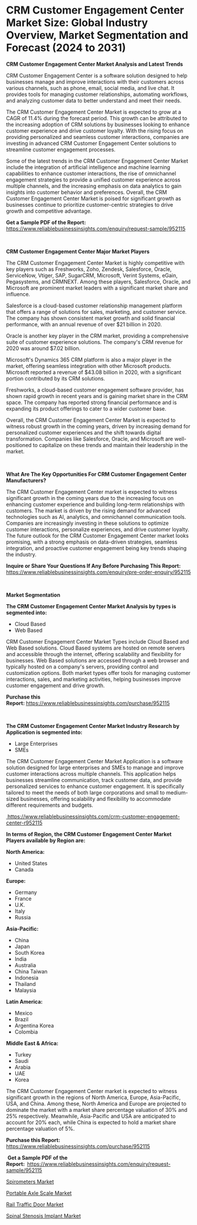 <p><h1>CRM Customer Engagement Center Market Size: Global Industry Overview, Market Segmentation and Forecast (2024 to 2031)</h1></p><p><strong>CRM Customer Engagement Center Market Analysis and Latest Trends</strong></p>
<p><p>CRM Customer Engagement Center is a software solution designed to help businesses manage and improve interactions with their customers across various channels, such as phone, email, social media, and live chat. It provides tools for managing customer relationships, automating workflows, and analyzing customer data to better understand and meet their needs.</p><p>The CRM Customer Engagement Center Market is expected to grow at a CAGR of 11.4% during the forecast period. This growth can be attributed to the increasing adoption of CRM solutions by businesses looking to enhance customer experience and drive customer loyalty. With the rising focus on providing personalized and seamless customer interactions, companies are investing in advanced CRM Customer Engagement Center solutions to streamline customer engagement processes.</p><p>Some of the latest trends in the CRM Customer Engagement Center Market include the integration of artificial intelligence and machine learning capabilities to enhance customer interactions, the rise of omnichannel engagement strategies to provide a unified customer experience across multiple channels, and the increasing emphasis on data analytics to gain insights into customer behavior and preferences. Overall, the CRM Customer Engagement Center Market is poised for significant growth as businesses continue to prioritize customer-centric strategies to drive growth and competitive advantage.</p></p>
<p><strong>Get a Sample PDF of the Report:&nbsp;</strong> <a href="https://www.reliablebusinessinsights.com/enquiry/request-sample/952115">https://www.reliablebusinessinsights.com/enquiry/request-sample/952115</a></p>
<p>&nbsp;</p>
<p><strong>CRM Customer Engagement Center Major Market Players</strong></p>
<p><p>The CRM Customer Engagement Center Market is highly competitive with key players such as Freshworks, Zoho, Zendesk, Salesforce, Oracle, ServiceNow, Vtiger, SAP, SugarCRM, Microsoft, Verint Systems, eGain, Pegasystems, and CRMNEXT. Among these players, Salesforce, Oracle, and Microsoft are prominent market leaders with a significant market share and influence.</p><p>Salesforce is a cloud-based customer relationship management platform that offers a range of solutions for sales, marketing, and customer service. The company has shown consistent market growth and solid financial performance, with an annual revenue of over $21 billion in 2020.</p><p>Oracle is another key player in the CRM market, providing a comprehensive suite of customer experience solutions. The company's CRM revenue for 2020 was around $7.02 billion.</p><p>Microsoft's Dynamics 365 CRM platform is also a major player in the market, offering seamless integration with other Microsoft products. Microsoft reported a revenue of $43.08 billion in 2020, with a significant portion contributed by its CRM solutions.</p><p>Freshworks, a cloud-based customer engagement software provider, has shown rapid growth in recent years and is gaining market share in the CRM space. The company has reported strong financial performance and is expanding its product offerings to cater to a wider customer base.</p><p>Overall, the CRM Customer Engagement Center Market is expected to witness robust growth in the coming years, driven by increasing demand for personalized customer experiences and the shift towards digital transformation. Companies like Salesforce, Oracle, and Microsoft are well-positioned to capitalize on these trends and maintain their leadership in the market.</p></p>
<p>&nbsp;</p>
<p><strong>What Are The Key Opportunities For CRM Customer Engagement Center Manufacturers?</strong></p>
<p><p>The CRM Customer Engagement Center market is expected to witness significant growth in the coming years due to the increasing focus on enhancing customer experience and building long-term relationships with customers. The market is driven by the rising demand for advanced technologies such as AI, analytics, and omnichannel communication tools. Companies are increasingly investing in these solutions to optimize customer interactions, personalize experiences, and drive customer loyalty. The future outlook for the CRM Customer Engagement Center market looks promising, with a strong emphasis on data-driven strategies, seamless integration, and proactive customer engagement being key trends shaping the industry.</p></p>
<p><strong>Inquire or Share Your Questions If Any Before Purchasing This Report:</strong> <a href="https://www.reliablebusinessinsights.com/enquiry/pre-order-enquiry/952115">https://www.reliablebusinessinsights.com/enquiry/pre-order-enquiry/952115</a></p>
<p>&nbsp;</p>
<p><strong>Market Segmentation</strong></p>
<p><strong>The CRM Customer Engagement Center Market Analysis by types is segmented into:</strong></p>
<p><ul><li>Cloud Based</li><li>Web Based</li></ul></p>
<p><p>CRM Customer Engagement Center Market Types include Cloud Based and Web Based solutions. Cloud Based systems are hosted on remote servers and accessible through the internet, offering scalability and flexibility for businesses. Web Based solutions are accessed through a web browser and typically hosted on a company's servers, providing control and customization options. Both market types offer tools for managing customer interactions, sales, and marketing activities, helping businesses improve customer engagement and drive growth.</p></p>
<p><strong>Purchase this Report:&nbsp;</strong><a href="https://www.reliablebusinessinsights.com/purchase/952115">https://www.reliablebusinessinsights.com/purchase/952115</a></p>
<p>&nbsp;</p>
<p><strong>The CRM Customer Engagement Center Market Industry Research by Application is segmented into:</strong></p>
<p><ul><li>Large Enterprises</li><li>SMEs</li></ul></p>
<p><p>The CRM Customer Engagement Center Market Application is a software solution designed for large enterprises and SMEs to manage and improve customer interactions across multiple channels. This application helps businesses streamline communication, track customer data, and provide personalized services to enhance customer engagement. It is specifically tailored to meet the needs of both large corporations and small to medium-sized businesses, offering scalability and flexibility to accommodate different requirements and budgets.</p></p>
<p><a href="https://www.reliablebusinessinsights.com/crm-customer-engagement-center-r952115">&nbsp;https://www.reliablebusinessinsights.com/crm-customer-engagement-center-r952115</a></p>
<p><strong>In terms of Region, the CRM Customer Engagement Center Market Players available by Region are:</strong></p>
<p>
    <p> <strong> North America: </strong>
        <ul>
            <li>United States</li>
            <li>Canada</li>
        </ul>
        </p> 
    <p> <strong> Europe: </strong>
        <ul>
            <li>Germany</li>
            <li>France</li>
            <li>U.K.</li>
            <li>Italy</li>
            <li>Russia</li>
        </ul>
        </p> 
    <p> <strong> Asia-Pacific: </strong>
        <ul>
            <li>China</li>
            <li>Japan</li>
            <li>South Korea</li>
            <li>India</li>
            <li>Australia</li>
            <li>China Taiwan</li>
            <li>Indonesia</li>
            <li>Thailand</li>
            <li>Malaysia</li>
        </ul>
        </p> 
    <p> <strong> Latin America: </strong>
        <ul>
            <li>Mexico</li>
            <li>Brazil</li>
            <li>Argentina Korea</li>
            <li>Colombia</li>
        </ul>
        </p> 
    <p> <strong> Middle East & Africa: </strong>
        <ul>
            <li>Turkey</li>
            <li>Saudi</li>
            <li>Arabia</li>
            <li>UAE</li>
            <li>Korea</li>
        </ul>
    </p>
    </p>
<p><p>The CRM Customer Engagement Center market is expected to witness significant growth in the regions of North America, Europe, Asia-Pacific, USA, and China. Among these, North America and Europe are projected to dominate the market with a market share percentage valuation of 30% and 25% respectively. Meanwhile, Asia-Pacific and USA are anticipated to account for 20% each, while China is expected to hold a market share percentage valuation of 5%.</p></p>
<p><strong>Purchase this Report: </strong><a href="https://www.reliablebusinessinsights.com/purchase/952115">https://www.reliablebusinessinsights.com/purchase/952115</a></p>
<p>&nbsp;<strong>Get a Sample PDF of the Report:&nbsp;&nbsp;</strong><a href="https://www.reliablebusinessinsights.com/enquiry/request-sample/952115">https://www.reliablebusinessinsights.com/enquiry/request-sample/952115</a></p>
<p><strong></strong></p>
<p><p><a href="https://github.com/mharielmesa/Market-Research-Report-List-4/blob/main/spirometers-market.md">Spirometers Market</a></p><p><a href="https://www.linkedin.com/pulse/portable-axle-scale-market-offer-valuable-insights-size-88wke">Portable Axle Scale Market</a></p><p><a href="https://www.linkedin.com/pulse/global-rail-traffic-door-market-projected-grow-cagr-2ucbe">Rail Traffic Door Market</a></p><p><a href="https://github.com/dringals/Market-Research-Report-List-5/blob/main/spinal-stenosis-implant-market.md">Spinal Stenosis Implant Market</a></p></p>
